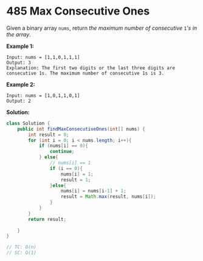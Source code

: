 # 485 Max Consecutive Ones

Given a binary array `nums`, return *the maximum number of consecutive* `1`*'s in the array*.

 

**Example 1:**

```
Input: nums = [1,1,0,1,1,1]
Output: 3
Explanation: The first two digits or the last three digits are consecutive 1s. The maximum number of consecutive 1s is 3.
```

**Example 2:**

```
Input: nums = [1,0,1,1,0,1]
Output: 2
```

 

**Solution:**

```java
class Solution {
    public int findMaxConsecutiveOnes(int[] nums) {
        int result = 0;
        for (int i = 0; i < nums.length; i++){
            if (nums[i] == 0){
                continue;
            } else{
                // nums[i] == 1
                if (i == 0){
                    nums[i] = 1;
                    result = 1;
                }else{
                    nums[i] = nums[i-1] + 1;
                    result = Math.max(result, nums[i]);
                }
            }
        }
        return result;
        
    }
}

// TC: O(n)
// SC: O(1)
```

